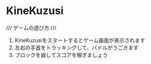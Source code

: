 # KineKuzusi

/// ゲームの遊び方 ///
1. KineKuzusiをスタートするとゲーム画面が表示されます
2. 左右の手首をトラッキングして、パドルがうごきます
3. ブロックを崩してスコアを稼ぎましょう
